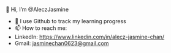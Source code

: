  👋 Hi, I’m @AleczJasmine
- 💞️ I use Github to track my learning progress
- 📫 How to reach me:
- LinkedIn: https://www.linkedin.com/in/alecz-jasmine-chan/
- Gmail: jasminechan0623@gmail.com

<!---
AleczJasmine/AleczJasmine is a ✨ special ✨ repository because its `README.md` (this file) appears on your GitHub profile.
You can click the Preview link to take a look at your changes.
--->
